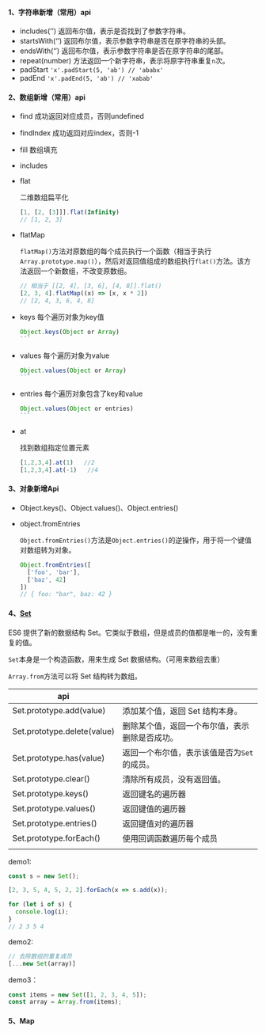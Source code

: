 #### 1、字符串新增（常用）api

- includes(‘’)	返回布尔值，表示是否找到了参数字符串。
- startsWith(‘’) 返回布尔值，表示参数字符串是否在原字符串的头部。
- endsWith(‘’)  返回布尔值，表示参数字符串是否在原字符串的尾部。
- repeat(number)  方法返回一个新字符串，表示将原字符串重复`n`次。
- padStart  `'x'.padStart(5, 'ab') // 'ababx'`
- padEnd    `'x'.padEnd(5, 'ab') // 'xabab'`

#### 2、数组新增（常用）api

- find  成功返回对应成员，否则undefined

- findIndex  成功返回对应index，否则-1

- fill 数组填充

- includes

- flat  

	二维数组扁平化

	```js
	[1, [2, [3]]].flat(Infinity)
	// [1, 2, 3]
	```

- flatMap  

	`flatMap()`方法对原数组的每个成员执行一个函数（相当于执行`Array.prototype.map()`），然后对返回值组成的数组执行`flat()`方法。该方法返回一个新数组，不改变原数组。

	```js
	// 相当于 [[2, 4], [3, 6], [4, 8]].flat()
	[2, 3, 4].flatMap((x) => [x, x * 2])
	// [2, 4, 3, 6, 4, 8]
	```

	

- keys 每个遍历对象为key值

	````js
	Object.keys(Object or Array)
	```

- values 每个遍历对象为value

	````js
	Object.values(Object or Array)
	```

- entries 每个遍历对象包含了key和value

	````js
	Object.values(Object or entries)
	```

- at  

	找到数组指定位置元素

	```js
	[1,2,3,4].at(1)   //2
	[1,2,3,4].at(-1)   //4
	```
	

#### 3、对象新增Api

- Object.keys()、Object.values()、Object.entries()

- object.fromEntries

	`Object.fromEntries()`方法是`Object.entries()`的逆操作，用于将一个键值对数组转为对象。

	```js
	Object.fromEntries([
	  ['foo', 'bar'],
	  ['baz', 42]
	])
	// { foo: "bar", baz: 42 }
	```

#### 4、[Set](https://es6.ruanyifeng.com/#docs/set-map)

ES6 提供了新的数据结构 Set。它类似于数组，但是成员的值都是唯一的，没有重复的值。

`Set`本身是一个构造函数，用来生成 Set 数据结构。（可用来数组去重）

`Array.from`方法可以将 Set 结构转为数组。

| api                         |                                                |
| --------------------------- | ---------------------------------------------- |
| Set.prototype.add(value)    | 添加某个值，返回 Set 结构本身。                |
| Set.prototype.delete(value) | 删除某个值，返回一个布尔值，表示删除是否成功。 |
| Set.prototype.has(value)    | 返回一个布尔值，表示该值是否为`Set`的成员。    |
| Set.prototype.clear()       | 清除所有成员，没有返回值。                     |
| Set.prototype.keys()        | 返回键名的遍历器                               |
| Set.prototype.values()      | 返回键值的遍历器                               |
| Set.prototype.entries()     | 返回键值对的遍历器                             |
| Set.prototype.forEach()     | 使用回调函数遍历每个成员                       |
|                             |                                                |

demo1:

```js
const s = new Set();

[2, 3, 5, 4, 5, 2, 2].forEach(x => s.add(x));

for (let i of s) {
  console.log(i);
}
// 2 3 5 4
```

demo2:

```js
// 去除数组的重复成员
[...new Set(array)]
```

demo3：

```js
const items = new Set([1, 2, 3, 4, 5]);
const array = Array.from(items);
```

#### 5、Map

